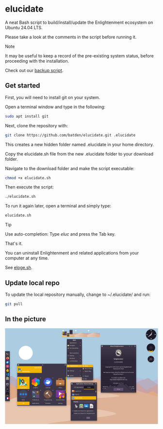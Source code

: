 # elucidate

A neat Bash script to build/install/update the Enlightenment ecosystem on Ubuntu 24.04 LTS.

Please take a look at the comments in the script before running it.

> [!NOTE]
> It may be useful to keep a record of the pre-existing system status, before proceeding with the installation.
>
> Check out our [backup script](https://gist.github.com/batden/993b5ee997b3df2c3b075907a1dff116).

## Get started

First, you will need to install git on your system.

Open a terminal window and type in the following:

```bash
sudo apt install git
```

Next, clone the repository with:

```bash
git clone https://github.com/batden/elucidate.git .elucidate
```

This creates a new hidden folder named .elucidate in your home directory.

Copy the elucidate.sh file from the new .elucidate folder to your download folder.

Navigate to the download folder and make the script executable:

```bash
chmod +x elucidate.sh
```

Then execute the script:

```bash
./elucidate.sh
```

To run it again later, open a terminal and simply type:

```bash
elucidate.sh
```

> [!TIP]
> Use auto-completion: Type _eluc_ and press the Tab key.

That's it.

You can uninstall Enlightenment and related applications from your computer at any time.

See [eloge.sh](https://github.com/batden/eloge).

## Update local repo

To update the local repository manually, change to ~/.elucidate/ and run:

```bash
git pull
```

## In the picture

![GitHub Image](/images/enlightened_desktop.png)
